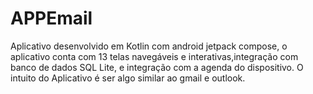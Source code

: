 # APPEmail
Aplicativo desenvolvido em Kotlin com android jetpack compose, o aplicativo conta com 13 telas navegáveis e interativas,integração com banco de dados SQL Lite, e integração com a agenda do dispositivo. O intuito do Aplicativo é ser algo similar ao gmail e outlook.
